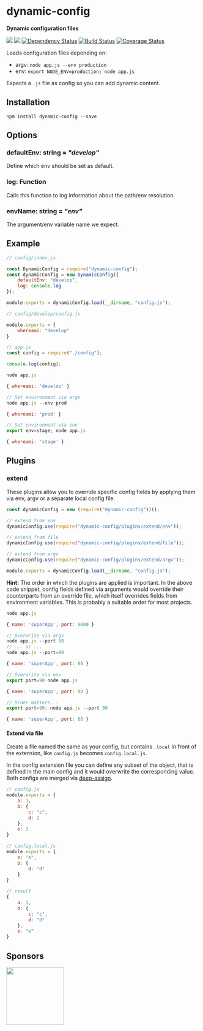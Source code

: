 dynamic-config
==============
**Dynamic configuration files**

[![](https://img.shields.io/npm/v/dynamic-config.svg)](https://www.npmjs.com/package/dynamic-config)
[![](https://img.shields.io/npm/dm/dynamic-config.svg)](https://www.npmjs.com/package/dynamic-config)
[![Dependency Status](https://david-dm.org/peerigon/dynamic-config.svg)](https://david-dm.org/peerigon/dynamic-config)
[![Build Status](https://travis-ci.org/peerigon/dynamic-config.svg?branch=master)](https://travis-ci.org/peerigon/dynamic-config)
[![Coverage Status](https://img.shields.io/coveralls/peerigon/dynamic-config.svg)](https://coveralls.io/r/peerigon/dynamic-config?branch=master)

Loads configuration files depending on:

  - argv: `node app.js --env production`
  - env: `export NODE_ENV=production; node app.js`

Expects a `.js` file as config so you can add dynamic content.

## Installation

```
npm install dynamic-config --save
```

## Options

### defaultEnv: string = *"develop"*

Define which env should be set as default.

### log: Function

Calls this function to log information about the path/env resolution.

### envName: string = *"env"*

The argument/env variable name we expect.

## Example

```javascript
// config/index.js

const DynamicConfig = require("dynamic-config");
const dynamicConfig = new DynamicConfig({
    defaultEnv: "develop",
    log: console.log
});

module.exports = dynamicConfig.load(__dirname, "config.js");
```

```javascript
// config/develop/config.js

module.exports = {
    whereami: "develop"
}
```

```javascript
// app.js
const config = require("./config");

console.log(config);
```

```javascript
node app.js

{ whereami: 'develop' }

// Set environment via args
node app.js --env prod

{ whereami: 'prod' }

// Set environment via env
export env=stage; node app.js

{ whereami: 'stage' }
```





## Plugins

### extend

These plugins allow you to override specific config fields by applying them via env, argv or a separate local config file.

```javascript
const dynamicConfig = new (require("dynamic-config"))();

// extend from env
dynamicConfig.use(require("dynamic-config/plugins/extend/env"));

// extend from file
dynamicConfig.use(require("dynamic-config/plugins/extend/file"));

// extend from argv
dynamicConfig.use(require("dynamic-config/plugins/extend/argv"));

module.exports = dynamicConfig.load(__dirname, "config.js");
```

**Hint:** The order in which the plugins are applied is important. In the above code snippet, config fields defined via arguments would override their counterparts from an override file, which itself overrides fields from environment variables. This is probably a suitable order for most projects.

```javascript
node app.js

{ name: 'superApp', port: 9000 }

// Overwrite via argv
node app.js --port 80
// ... or ...
node app.js --port=80

{ name: 'superApp', port: 80 }

// Overwrite via env
export port=90 node app.js

{ name: 'superApp', port: 90 }

// Order matters...
export port=90; node app.js --port 80

{ name: 'superApp', port: 80 }
```

#### Extend via file
Create a file named the same as your config, but contains `.local` in front of the extension, like `config.js` becomes `config.local.js`.

In the config extension file you can define any subset of the object, that is defined in the main config and it would overwrite the corresponding value. Both configs are merged via [deep-assign](https://github.com/sindresorhus/deep-assign).

```javascript
// config.js
module.exports = {
    a: 1,
    b: {
        c: "c",
        d: 2
    },
    e: 3
}

// config.local.js
module.exports = {
    e: "e",
    b: {
        d: "d"
    }
}

// result
{
    a: 1,
    b: {
        c: "c",
        d: "d"
    },
    e: "e"
}
```

## Sponsors

[<img src="https://assets.peerigon.com/peerigon/logo/peerigon-logo-flat-spinat.png" width="150" />](https://peerigon.com)

